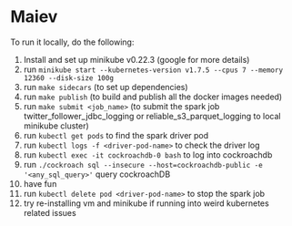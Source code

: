# Maiev

To run it locally, do the following:
1. Install and set up minikube v0.22.3 (google for more details) 
2. run `minikube start --kubernetes-version v1.7.5 --cpus 7 --memory 12360 --disk-size 100g`
2. run `make sidecars` (to set up dependencies)
3. run `make publish` (to build and publish all the docker images needed)
4. run `make submit <job_name>` (to submit the spark job twitter_follower_jdbc_logging or reliable_s3_parquet_logging to local minikube cluster)
5. run `kubectl get pods` to find the spark driver pod
6. run `kubectl logs -f <driver-pod-name>` to check the driver log
7. run `kubectl exec -it cockroachdb-0 bash` to log into cockroachdb 
8. run `./cockroach sql --insecure --host=cockroachdb-public -e '<any_sql_query>'` query cockroachDB 
9. have fun
10. run `kubectl delete pod <driver-pod-name>` to stop the spark job
11. try re-installing vm and minikube if running into weird kubernetes related issues
